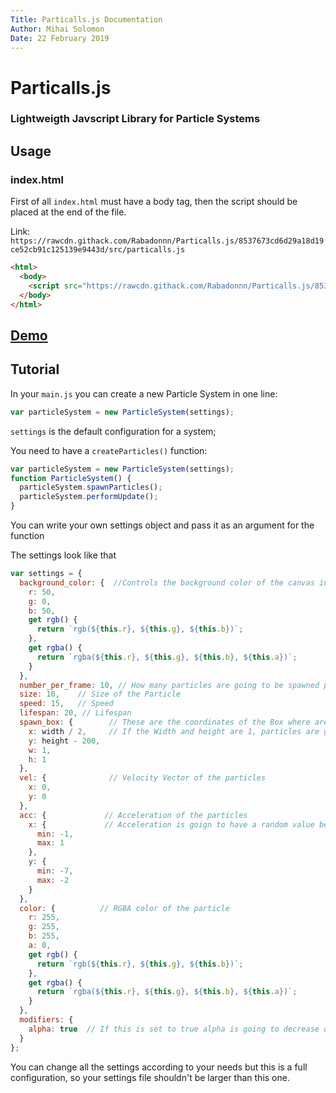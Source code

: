 ```yaml
---
Title: Particalls.js Documentation
Author: Mihai Solomon
Date: 22 February 2019
---
```


# Particalls.js 
### Lightweigth Javscript Library for Particle Systems

## Usage

### index.html
First of all ```index.html``` must have a body tag, then the script should be placed at the end of the file.

Link: ```https://rawcdn.githack.com/Rabadonnn/Particalls.js/8537673cd6d29a18d19ce52cb91c125139e9443d/src/particalls.js```

```html
<html>
  <body>
    <script src="https://rawcdn.githack.com/Rabadonnn/Particalls.js/8537673cd6d29a18d19ce52cb91c125139e9443d/src/particalls.js"></script>
  </body>
</html>
```

## [Demo](https://rabadonnn.github.io/Particalls.js/)


## Tutorial

In your ```main.js``` you can create a new Particle System in one line:
```javascript
var particleSystem = new ParticleSystem(settings);
```

```settings``` is the default configuration for a system;

You need to have a ```createParticles()``` function:
```javascript
var particleSystem = new ParticleSystem(settings);
function ParticleSystem() {
  particleSystem.spawnParticles();
  particleSystem.performUpdate();
}
```
You can write your own settings object and pass it as an argument for the function

The settings look like that
```javascript
var settings = {
  background_color: {  //Controls the background color of the canvas in RGB value
    r: 50,     
    g: 0,
    b: 50,
    get rgb() {
      return `rgb(${this.r}, ${this.g}, ${this.b})`;
    },
    get rgba() {
      return `rgba(${this.r}, ${this.g}, ${this.b}, ${this.a})`;
    }
  },
  number_per_frame: 10, // How many particles are going to be spawned per frame
  size: 10,    // Size of the Particle
  speed: 15,   // Speed 
  lifespan: 20, // Lifespan
  spawn_box: {        // These are the coordinates of the Box where are going to be randomly spawned particles
    x: width / 2,     // If the Width and height are 1, particles are going to be spawned from a fixed point;
    y: height - 200,
    w: 1,
    h: 1
  },
  vel: {              // Velocity Vector of the particles
    x: 0,      
    y: 0
  },
  acc: {             // Acceleration of the particles
    x: {             // Acceleration is goign to have a random value between min and max
      min: -1,
      max: 1
    },
    y: {
      min: -7,
      max: -2
    }
  },
  color: {          // RGBA color of the particle
    r: 255,
    g: 255,
    b: 255,
    a: 0,
    get rgb() {
      return `rgb(${this.r}, ${this.g}, ${this.b})`;
    },
    get rgba() {
      return `rgba(${this.r}, ${this.g}, ${this.b}, ${this.a})`;
    }
  },
  modifiers: {
    alpha: true  // If this is set to true alpha is going to decrease over time
  }
};
```

You can change all the settings according to your needs but this is a full configuration, so your settings file shouldn't be larger than this one.

